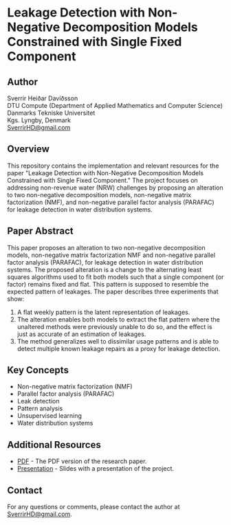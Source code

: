 <h1>Leakage Detection with Non-Negative Decomposition Models Constrained with Single Fixed Component</h1><h2>Author</h2><p>Sverrir Heiðar Davíðsson<br>DTU Compute (Department of Applied Mathematics and Computer Science)<br>Danmarks Tekniske Universitet<br>Kgs. Lyngby, Denmark<br><a href="mailto:SverrirHD@gmail.com" target="_new">SverrirHD@gmail.com</a></p><h2>Overview</h2><p>This repository contains the implementation and relevant resources for the paper "Leakage Detection with Non-Negative Decomposition Models Constrained with Single Fixed Component." The project focuses on addressing non-revenue water (NRW) challenges by proposing an alteration to two non-negative decomposition models, non-negative matrix factorization (NMF), and non-negative parallel factor analysis (PARAFAC) for leakage detection in water distribution systems.</p>

<h2>Paper Abstract</h2>
<p>This paper proposes an alteration to two non-negative decomposition models, non-negative matrix factorization NMF and non-negative parallel factor analysis (PARAFAC), for leakage detection in water distribution systems. The proposed alteration is a change to the alternating least squares algorithms used to fit both models such that a single component (or factor) remains fixed and flat. This pattern is supposed to resemble the expected pattern of leakages. The paper describes three experiments that show:</p>
<ol>
    <li>A flat weekly pattern is the latent representation of leakages.</li>
    <li>The alteration enables both models to extract the flat pattern where the unaltered methods were previously unable to do so, and the effect is just as accurate of an estimation of leakages.</li>
    <li>The method generalizes well to dissimilar usage patterns and is able to detect multiple known leakage repairs as a proxy for leakage detection.</li>
</ol>
<h2>Key Concepts</h2>
<ul>
    <li>Non-negative matrix factorization (NMF)</li>
    <li>Parallel factor analysis (PARAFAC)</li>
    <li>Leak detection</li>
    <li>Pattern analysis</li>
    <li>Unsupervised learning</li>
    <li>Water distribution systems</li>
</ul>

<h2>Additional Resources</h2><ul><li><a href="https://github.com/sverrirhd/Unsupervised-leakage-detection/raw/main/Final%20project%20-%2002830%20-%20SHD.pdf" target="_new">PDF</a> - The PDF version of the research paper.</li>
<li><a href="https://github.com/sverrirhd/Unsupervised-leakage-detection/raw/main/Final%20presentation%20-%20Advanced%20project.pdf" target="_new">Presentation</a> - Slides with a presentation of the project.</li>
</ul><h2>Contact</h2><p>For any questions or comments, please contact the author at <a href="mailto:SverrirHD@gmail.com" target="_new">SverrirHD@gmail.com</a>.</p>